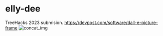 # elly-dee
TreeHacks 2023 submision.
https://devpost.com/software/dall-e-picture-frame
![concat_img](https://user-images.githubusercontent.com/90282643/219968124-c8f5b54b-3d73-4d9f-8ac4-b4d386f7fc38.jpg)
